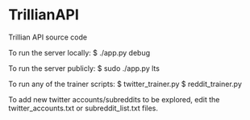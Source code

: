 # TrillianAPI
Trillian API source code

To run the server locally:
$ ./app.py debug

To run the server publicly:
$ sudo ./app.py lts

To run any of the trainer scripts:
$ twitter_trainer.py
$ reddit_trainer.py

To add new twitter accounts/subreddits to be explored, edit the twitter_accounts.txt or subreddit_list.txt files.
